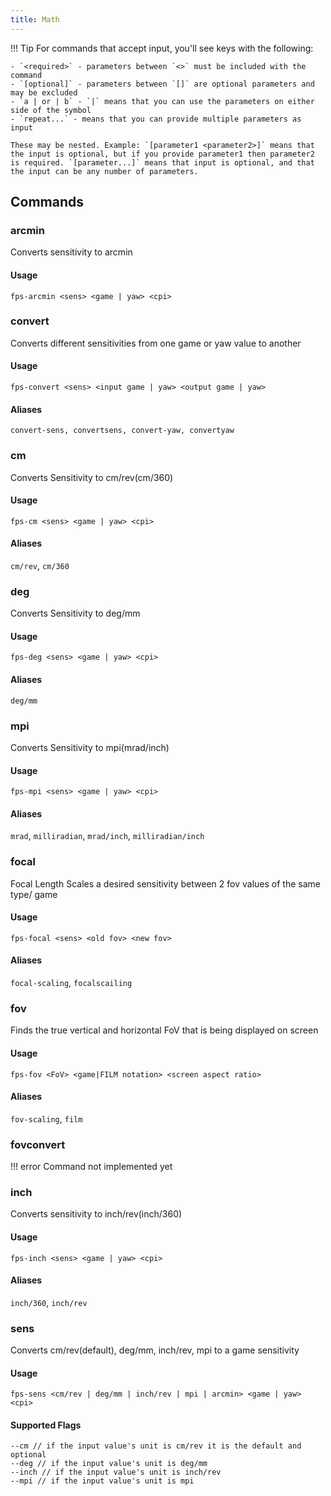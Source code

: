 ```yaml
---
title: Math
---
```


!!! Tip
    For commands that accept input, you'll see keys with the following:

    - `<required>` - parameters between `<>` must be included with the command
    - `[optional]` - parameters between `[]` are optional parameters and may be excluded
    - `a | or | b` - `|` means that you can use the parameters on either side of the symbol
    - `repeat...` - means that you can provide multiple parameters as input

    These may be nested. Example: `[parameter1 <parameter2>]` means that the input is optional, but if you provide parameter1 then parameter2 is required. `[parameter...]` means that input is optional, and that the input can be any number of parameters.

## Commands

### arcmin

Converts sensitivity to arcmin

#### Usage

```text
fps-arcmin <sens> <game | yaw> <cpi>
```

### convert

Converts different sensitivities from one game or yaw value to another

#### Usage

```text
fps-convert <sens> <input game | yaw> <output game | yaw>
```

#### Aliases

```text
convert-sens, convertsens, convert-yaw, convertyaw
```

### cm

Converts Sensitivity to cm/rev(cm/360)

#### Usage

```text
fps-cm <sens> <game | yaw> <cpi>
```

#### Aliases

`cm/rev`, `cm/360`

### deg

Converts Sensitivity to deg/mm

#### Usage

```text
fps-deg <sens> <game | yaw> <cpi>
```

#### Aliases

`deg/mm`

### mpi

Converts Sensitivity to mpi(mrad/inch)

#### Usage

```text
fps-mpi <sens> <game | yaw> <cpi>
```

#### Aliases

`mrad`, `milliradian`, `mrad/inch`, `milliradian/inch`

### focal

Focal Length Scales a desired sensitivity between 2 fov values of the same type/ game

#### Usage

```text
fps-focal <sens> <old fov> <new fov>
```

#### Aliases

`focal-scaling`, `focalscailing`

### fov

Finds the true vertical and horizontal FoV that is being displayed on screen

#### Usage

```text
fps-fov <FoV> <game|FILM notation> <screen aspect ratio>
```

#### Aliases

`fov-scaling`, `film`

### fovconvert

!!! error
    Command not implemented yet

### inch

Converts sensitivity to inch/rev(inch/360)

#### Usage

```text
fps-inch <sens> <game | yaw> <cpi>
```

#### Aliases

`inch/360`, `inch/rev`

### sens

Converts cm/rev(default), deg/mm, inch/rev, mpi to a game sensitivity

#### Usage

```text
fps-sens <cm/rev | deg/mm | inch/rev | mpi | arcmin> <game | yaw> <cpi>
```

#### Supported Flags

```text
--cm // if the input value's unit is cm/rev it is the default and optional
--deg // if the input value's unit is deg/mm
--inch // if the input value's unit is inch/rev
--mpi // if the input value's unit is mpi
```
